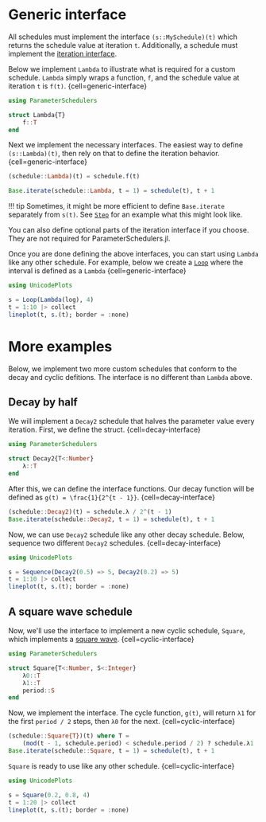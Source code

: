 # Generic interface

All schedules must implement the interface `(s::MySchedule)(t)` which returns the schedule value at iteration `t`. Additionally, a schedule must implement the [iteration interface](https://docs.julialang.org/en/v1/manual/interfaces/#man-interface-iteration).

Below we implement `Lambda` to illustrate what is required for a custom schedule. `Lambda` simply wraps a function, `f`, and the schedule value at iteration `t` is `f(t)`.
{cell=generic-interface}
```julia
using ParameterSchedulers

struct Lambda{T}
    f::T
end
```

Next we implement the necessary interfaces. The easiest way to define `(s::Lambda)(t)`, then rely on that to define the iteration behavior.
{cell=generic-interface}
```julia
(schedule::Lambda)(t) = schedule.f(t)

Base.iterate(schedule::Lambda, t = 1) = schedule(t), t + 1
```

!!! tip
    Sometimes, it might be more efficient to define `Base.iterate` separately from `s(t)`. See [`Step`](#) for an example what this might look like.

You can also define optional parts of the iteration interface if you choose. They are not required for ParameterSchedulers.jl.

Once you are done defining the above interfaces, you can start using `Lambda` like any other schedule. For example, below we create a [`Loop`](#) where the interval is defined as a `Lambda`
{cell=generic-interface}
```julia
using UnicodePlots

s = Loop(Lambda(log), 4)
t = 1:10 |> collect
lineplot(t, s.(t); border = :none)
```

# More examples

Below, we implement two more custom schedules that conform to the decay and cyclic defitions. The interface is no different than `Lambda` above.

## Decay by half

We will implement a `Decay2` schedule that halves the parameter value every iteration. First, we define the struct.
{cell=decay-interface}
```julia
using ParameterSchedulers

struct Decay2{T<:Number}
    λ::T
end
```

After this, we can define the interface functions. Our decay function will be defined as ``g(t) = \frac{1}{2^{t - 1}}``.
{cell=decay-interface}
```julia
(schedule::Decay2)(t) = schedule.λ / 2^(t - 1)
Base.iterate(schedule::Decay2, t = 1) = schedule(t), t + 1
```

Now, we can use `Decay2` schedule like any other decay schedule. Below, sequence two different `Decay2` schedules.
{cell=decay-interface}
```julia
using UnicodePlots

s = Sequence(Decay2(0.5) => 5, Decay2(0.2) => 5)
t = 1:10 |> collect
lineplot(t, s.(t); border = :none)
```

## A square wave schedule

Now, we'll use the interface to implement a new cyclic schedule, `Square`, which implements a [square wave](https://en.wikipedia.org/wiki/Square_wave).
{cell=cyclic-interface}
```julia
using ParameterSchedulers

struct Square{T<:Number, S<:Integer}
    λ0::T
    λ1::T
    period::S
end
```

Now, we implement the interface. The cycle function, ``g(t)``, will return `λ1` for the first `period / 2` steps, then `λ0` for the next.
{cell=cyclic-interface}
```julia
(schedule::Square{T})(t) where T =
    (mod(t - 1, schedule.period) < schedule.period / 2) ? schedule.λ1 : schedule.λ0
Base.iterate(schedule::Square, t = 1) = schedule(t), t + 1
```

`Square` is ready to use like any other schedule.
{cell=cyclic-interface}
```julia
using UnicodePlots

s = Square(0.2, 0.8, 4)
t = 1:20 |> collect
lineplot(t, s.(t); border = :none)
```